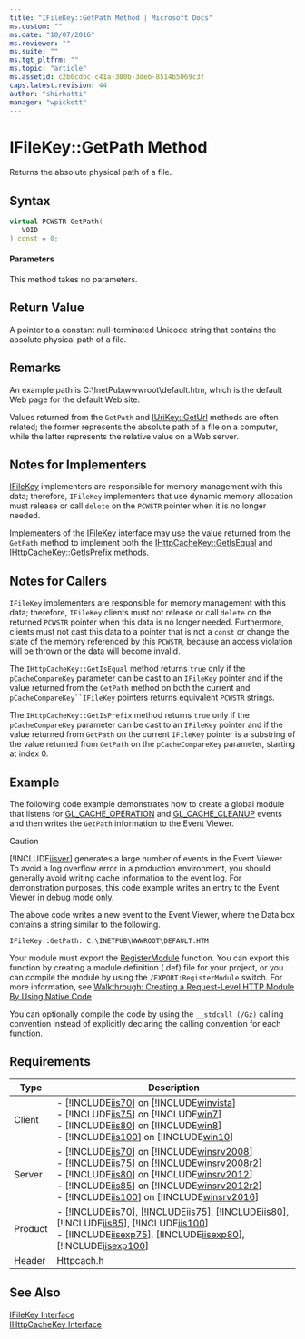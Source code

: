 ```yaml
---
title: "IFileKey::GetPath Method | Microsoft Docs"
ms.custom: ""
ms.date: "10/07/2016"
ms.reviewer: ""
ms.suite: ""
ms.tgt_pltfrm: ""
ms.topic: "article"
ms.assetid: c2b0cdbc-c41a-300b-3deb-8514b5069c3f
caps.latest.revision: 44
author: "shirhatti"
manager: "wpickett"
---
```

# IFileKey::GetPath Method
Returns the absolute physical path of a file.  
  
## Syntax  
  
```cpp  
virtual PCWSTR GetPath(  
   VOID  
) const = 0;  
```  
  
#### Parameters  
 This method takes no parameters.  
  
## Return Value  
 A pointer to a constant null-terminated Unicode string that contains the absolute physical path of a file.  
  
## Remarks  
 An example path is C:\InetPub\wwwroot\default.htm, which is the default Web page for the default Web site.  
  
 Values returned from the `GetPath` and [IUriKey::GetUrl](../../../webdevelopment-reference\native-code-api\webdev-native-api-reference/iurikey-geturl-method.md) methods are often related; the former represents the absolute path of a file on a computer, while the latter represents the relative value on a Web server.  
  
## Notes for Implementers  
 [IFileKey](../../../webdevelopment-reference\native-code-api\webdev-native-api-reference/ifilekey-interface.md) implementers are responsible for memory management with this data; therefore, `IFileKey` implementers that use dynamic memory allocation must release or call `delete` on the `PCWSTR` pointer when it is no longer needed.  
  
 Implementers of the [IFileKey](../../../webdevelopment-reference\native-code-api\webdev-native-api-reference/ifilekey-interface.md) interface may use the value returned from the `GetPath` method to implement both the [IHttpCacheKey::GetIsEqual](../../../webdevelopment-reference\native-code-api\webdev-native-api-reference/ihttpcachekey-getisequal-method.md) and [IHttpCacheKey::GetIsPrefix](../../../webdevelopment-reference\native-code-api\webdev-native-api-reference/ihttpcachekey-getisprefix-method.md) methods.  
  
## Notes for Callers  
 `IFileKey` implementers are responsible for memory management with this data; therefore, `IFileKey` clients must not release or call `delete` on the returned `PCWSTR` pointer when this data is no longer needed. Furthermore, clients must not cast this data to a pointer that is not a `const` or change the state of the memory referenced by this `PCWSTR`, because an access violation will be thrown or the data will become invalid.  
  
 The `IHttpCacheKey::GetIsEqual` method returns `true` only if the `pCacheCompareKey` parameter can be cast to an `IFileKey` pointer and if the value returned from the `GetPath` method on both the current and `pCacheCompareKey``IFileKey` pointers returns equivalent `PCWSTR` strings.  
  
 The `IHttpCacheKey::GetIsPrefix` method returns `true` only if the `pCacheCompareKey` parameter can be cast to an `IFileKey` pointer and if the value returned from `GetPath` on the current `IFileKey` pointer is a substring of the value returned from `GetPath` on the `pCacheCompareKey` parameter, starting at index 0.  
  
## Example  
 The following code example demonstrates how to create a global module that listens for [GL_CACHE_OPERATION](../../../webdevelopment-reference\native-code-api\webdev-native-api-reference/request-processing-constants.md) and [GL_CACHE_CLEANUP](../../../webdevelopment-reference\native-code-api\webdev-native-api-reference/request-processing-constants.md) events and then writes the `GetPath` information to the Event Viewer.  
  
> [!CAUTION]
>  [!INCLUDE[iisver](../../../wmi-provider/includes/iisver-md.md)] generates a large number of events in the Event Viewer. To avoid a log overflow error in a production environment, you should generally avoid writing cache information to the event log. For demonstration purposes, this code example writes an entry to the Event Viewer in debug mode only.  
  
<!-- TODO: review snippet reference  [!CODE [IFileKey#3](IFileKey#3)]  -->  
  
 The above code writes a new event to the Event Viewer, where the Data box contains a string similar to the following.  
  
```  
IFileKey::GetPath: C:\INETPUB\WWWROOT\DEFAULT.HTM  
```  
  
 Your module must export the [RegisterModule](../../../webdevelopment-reference\native-code-api\webdev-native-api-reference/pfn-registermodule-function.md) function. You can export this function by creating a module definition (.def) file for your project, or you can compile the module by using the `/EXPORT:RegisterModule` switch. For more information, see [Walkthrough: Creating a Request-Level HTTP Module By Using Native Code](../../../webdevelopment-reference\native-code-development-overview\native-code-dev-overview/walkthrough-creating-a-request-level-http-module-by-using-native-code.md).  
  
 You can optionally compile the code by using the `__stdcall (/Gz)` calling convention instead of explicitly declaring the calling convention for each function.  
  
## Requirements  
  
|Type|Description|  
|----------|-----------------|  
|Client|-   [!INCLUDE[iis70](../../../wmi-provider/includes/iis70-md.md)] on [!INCLUDE[winvista](../../../wmi-provider/includes/winvista-md.md)]<br />-   [!INCLUDE[iis75](../../../wmi-provider/includes/iis75-md.md)] on [!INCLUDE[win7](../../../wmi-provider/includes/win7-md.md)]<br />-   [!INCLUDE[iis80](../../../wmi-provider/includes/iis80-md.md)] on [!INCLUDE[win8](../../../wmi-provider/includes/win8-md.md)]<br />-   [!INCLUDE[iis100](../../../wmi-provider/includes/iis100-md.md)] on [!INCLUDE[win10](../../../wmi-provider/includes/win10-md.md)]|  
|Server|-   [!INCLUDE[iis70](../../../wmi-provider/includes/iis70-md.md)] on [!INCLUDE[winsrv2008](../../../wmi-provider/includes/winsrv2008-md.md)]<br />-   [!INCLUDE[iis75](../../../wmi-provider/includes/iis75-md.md)] on [!INCLUDE[winsrv2008r2](../../../wmi-provider/includes/winsrv2008r2-md.md)]<br />-   [!INCLUDE[iis80](../../../wmi-provider/includes/iis80-md.md)] on [!INCLUDE[winsrv2012](../../../wmi-provider/includes/winsrv2012-md.md)]<br />-   [!INCLUDE[iis85](../../../wmi-provider/includes/iis85-md.md)] on [!INCLUDE[winsrv2012r2](../../../wmi-provider/includes/winsrv2012r2-md.md)]<br />-   [!INCLUDE[iis100](../../../wmi-provider/includes/iis100-md.md)] on [!INCLUDE[winsrv2016](../../../wmi-provider/includes/winsrv2016-md.md)]|  
|Product|-   [!INCLUDE[iis70](../../../wmi-provider/includes/iis70-md.md)], [!INCLUDE[iis75](../../../wmi-provider/includes/iis75-md.md)], [!INCLUDE[iis80](../../../wmi-provider/includes/iis80-md.md)], [!INCLUDE[iis85](../../../wmi-provider/includes/iis85-md.md)], [!INCLUDE[iis100](../../../wmi-provider/includes/iis100-md.md)]<br />-   [!INCLUDE[iisexp75](../../../webdevelopment-reference\native-code-api\webdev-native-api-reference/includes/iisexp75-md.md)], [!INCLUDE[iisexp80](../../../webdevelopment-reference\native-code-api\webdev-native-api-reference/includes/iisexp80-md.md)], [!INCLUDE[iisexp100](../../../webdevelopment-reference\native-code-api\webdev-native-api-reference/includes/iisexp100-md.md)]|  
|Header|Httpcach.h|  
  
## See Also  
 [IFileKey Interface](../../../webdevelopment-reference\native-code-api\webdev-native-api-reference/ifilekey-interface.md)   
 [IHttpCacheKey Interface](../../../webdevelopment-reference\native-code-api\webdev-native-api-reference/ihttpcachekey-interface.md)